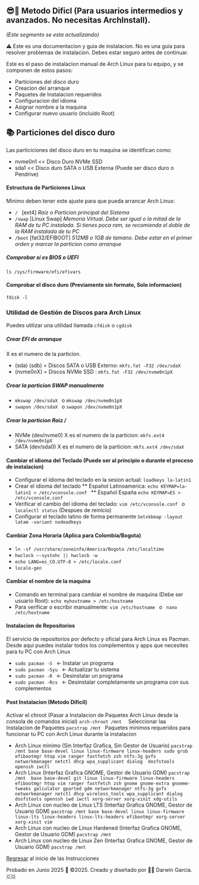 ## 😎💪 Metodo Dificl (Para usuarios intermedios y avanzados. No necesitas ArchInstall).
_(Este segmento se esta actualizando)_
<p> ⚠ Este es una documentacion y guia de instalacion. No es una guia para resolver problemas de instalacion. Debes estar seguro antes de continuar.</p>
Este es el paso de instalacion manual de Arch Linux para tu equipo, y se componen de estos pasos:

* Particiones del disco duro
* Creacion del arranque
* Paquetes de Instalacion requeridos
* Configuracion del idioma
* Asignar nombre a la maquina
* Configurar nuevo usuario (incluido Root)

## 📚 Particiones del disco duro
Las particiciones del disco duro en tu maquina se identifican como:
* nvme0n1 << Disco Duro NVMe SSD
* sda1 << Disco duro SATA o USB Externa (Puede ser disco duro o Pendrive)

#### Estructura de Particiones Linux
Minimo deben tener este ajuste para que pueda arrancar Arch Linux:
* `/ ` [ext4] _Raiz o Particion principal del Sistema_
* `/swap` [Linux Swap] _Memoria Virtual. Debe ser igual o la mitad de la RAM de tu PC instalada. Si tienes poca ram, se recomienda el doble de la RAM instalada de tu PC_
* `/boot` [fat32/EFIBOOT] _512MB o 1GB de tamano. Debe estar en el primer orden y marcar la particion como arranque_

##### Comprobar si es BIOS o UEFI
` ls /sys/firmware/efi/efivars `
#### Comprobar el disco duro (Previamente sin formato, Solo informacion)
` fdisk -l `

### Utilidad de Gestión de Discos para Arch Linux
Puedes utilizar una utilidad llamada `cfdisk`  o `cgdisk`

##### Crear EFI de arranque

X es el numero de la particion. 
* (sda) (sdb) = Discos SATA o USB Externo: `mkfs.fat -F32 /dev/sdaX`
* (nvme0nX) = Discos NVMe SSD :  `mkfs.fat -F32 /dev/nvme0n1pX`

  
##### Crear la particion SWAP manualmente

* `mkswap /dev/sdaX ` o ` mkswap /dev/nvme0n1pX `
* `swapon /dev/sdaX ` o ` swapon /dev/nvme0n1pX `

##### Crear la particion Raiz /
* NVMe (dev/nvme0)
X es el numero de la particion: `mkfs.ext4 /dev/nvme0n1pX `
* SATA (dev/sda0)
X es el numero de la particion: `mkfs.ext4 /dev/sdaX `

#### Cambiar el idioma del Teclado (Puede ser al principio o durante el proceso de instalacion)
* Configurar el idioma del teclado en la sesion actual: `loadkeys la-latin1 `
* Crear el idioma del teclado 
** Español Latinoamerica: `echo KEYMAP=la-latin1 > /etc/vconsole.conf `
** Español España `echo KEYMAP=ES > /etc/vconsole.conf `
* Verificar el cambio del idioma del teclado: `vim /etc/vconsole.conf ` o `localectl status` (Despues de reinicio)
* Configurar el teclado latino de forma permanente `Setxkbmap -layout latam -variant nodeadkeys `

#### Cambiar Zona Horaria (Aplica para Colombia/Bogota)
- `ln -sf /usr/share/zoneinfo/America/Bogota /etc/localtime `
- `hwclock –-systohc || hwclock -w `
- `echo LANG=es_CO.UTF-8 > /etc/locale.conf `
- `locale-gen `

#### Cambiar el nombre de la maquina

- Comando en terminal para cambiar el nombre de maquina (Debe ser usuario Root):
`echo myhostname > /etc/hostname`
- Para verificar o escribir manualmente:
`vim /etc/hostname ` o ` nano /etc/hostname`

#### Instalacion de Repositorios
El servicio de repositorios por defecto y oficial para Arch Linux es Pacman. Desde aqui puedes instalar todos los complementos y apps que necesites para tu PC con Arch Linux
* `sudo pacman -S ` <- Instalar un programa
* `sudo pacman -Syu ` <- Actualizar tu sistema 
* `sudo pacman -R ` <- Desinstalar un programa
* `sudo pacman -Rcs ` <- Desinstalar completamente un programa con sus complementos
  
#### Post Instalacion (Metodo Dificil)

Activar el chroot (Pasar a Instalacion de Paquetes Arch Linux desde la consola de comandos inicial)
`arch-chroot /mnt  `
Seleccionar laa Instalacion de Paquetes
`pacstrap /mnt `
Paquetes minimos requeridos para funcionar tu PC con Arch Linux durante la instalacion
* Arch Linux minimo (Sin Interfaz Grafica, Sin Gestor de Usuario)
`pacstrap /mnt base base-devel linux linux-firmware linux-headers sudo grub efibootmgr htop vim ranger fastfetch zsh ntfs-3g gvfs networkmanager netctl dhcp wpa_supplicant dialog  dosfstools openssh iwctl`
* Arch Linux (Interfaz Grafica GNOME, Gestor de Usuario GDM)
`pacstrap /mnt  base base-devel git linux linux-firmware linux-headers efibootmgr htop vim ranger fastfetch zsh gnome gnome-extra gnoeme-tweaks galculator gparted gdm networkmanager ntfs-3g gvfs networkmanager netctl dhcp wireless_tools wpa_supplicant dialog dosfstools openssh iwd iwctl xorg-server xorg-xinit xdg-utils`
* Arch Linux con nucleo de Linux LTS (Interfaz Grafica GNOME, Gestor de Usuario GDM)
`pacstrap /mnt base base-devel linux linux-firmware linux-lts linux-headers linux-lts-headers efibootmgr xorg-server xorg-xinit vim `
* Arch Linux con nucleo de Linux Hardened (Interfaz Grafica GNOME, Gestor de Usuario GDM)
`pacstrap /mnt  `
*  Arch Linux con nucleo de Linux Zen (Interfaz Grafica GNOME, Gestor de Usuario GDM)
`pacstrap /mnt  `

[Regresar](https://github.com/darwin-garcia/Arch-Linux-Hyprland/blob/main/Instrucciones/readme.md) al inicio de las Instrucciones

Probado en Junio 2025
🎯 ©2025. Creado y diseñado por 👨‍💻 Darwin Garcia. 🇨🇴

